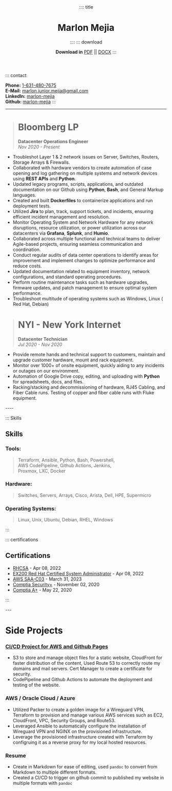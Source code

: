 <header>
:::: title

# Marlon Mejia
::::
::: download

**Download in** [PDF](resume.pdf) || [DOCX](resume.docx)
:::
</header>
::: contact

**Phone:** [1-631-480-7675](tel:1-631-480-7675)<br>
**E-Mail:** <a href="mailto:marlon.junior.mejia@gmail.com">marlon.junior.mejia@gmail.com</a><br>
**LinkedIn:** [marlon-mejia](https://www.linkedin.com/in/marlon-mejia/)<br>
**Github:** [marlon-mejia](https://github.com/MarlonJMejia)
:::
****
<main>

># Bloomberg LP 
>**Datacenter Operations Engineer**  
*Nov 2020 - Present*

- Troubleshot Layer 1 & 2 network issues on Server, Switches, Routers, Storage Arrays & Firewalls.
- Collaborated with hardware vendors to create automation of case opening and log gathering on multiple systems and network devices using **REST APIs** and **Python**.
- Updated legacy programs, scripts, applications, and outdated documentation on our Github using **Python**, **Bash**, and General Markup languages.
- Created and built **Dockerfiles** to containerize applications and run deployment tests.
- Utilized **Jira** to plan, track, support tickets, and incidents, ensuring efficient incident management and resolution.
- Monitor Operating System and Network Hardware for any network disruptions, resource utilization, or power utilization across our datacenters via **Grafana**, **Splunk**, and **Humio**.
- Collaborated across multiple functional and technical teams to deliver Agile-based projects, ensuring seamless communication and coordination.
- Conduct regular audits of data center operations to identify areas for improvement and implement changes to optimize performance and reduce costs.
- Updated documentation related to equipment inventory, network configurations, and standard operating procedures.
- Perform routine maintenance tasks such as hardware upgrades, firmware updates, and patch management to ensure optimal system performance.
- Troubleshoot multitude of operating systems such as Windows, Linux ( Red Hat, Debian)

># NYI - New York Internet
>**Datacenter Technician**  
*Jul 2020 - Nov 2020*

- Provide remote hands and technical support to customers, maintain and upgrade customer hardware, mount and rack equipment.
- Monitor over 1000+ of onsite equipment, quickly aiding to any incidents or outages on our environment.
- Automation of Google Drive copy, editing, and uploading with **Python** for spreadsheets, docs, and files.
- Racking/stacking and decommissioning of hardware, RJ45 Cabling, and Fiber Cable runs. Testing of copper and fiber cable runs with Fluke equipment.
</main>
----

<aside>

::: Skills

# Skills

### Tools:

>Terraform, Ansible, Python, Bash, Powershell,<br>
AWS CodePipeline, Github Actions, Jenkins,<br>
Proxmox, LXC, Docker

### Hardware:

>Switches, Servers, Arrays, Cisco, Arista, Dell, HPE, Supermicro

### Operating Systems:

>Linux, Unix, Ubuntu, Debian, RHEL, Windows

:::

::: certifications

# Certifications

- [RHCSA](https://rhtapps.redhat.com/verify?certId=220-057-368) - Apr 08, 2022
- [EX200 Red Hat Certified System Administrator](https://rhtapps.redhat.com/verify?certId=220-057-368) - Apr 08, 2022
- [AWS SAA-C03](https://www.credly.com/badges/838a30cd-0701-4069-b4be-68fe22d6962a) - March 31, 2023
- [Comptia Security+](https://www.credly.com/badges/136d58c4-24d3-4487-aad5-c51e120a3e7f) - November 02, 2020
- [Comptia A+](https://www.credly.com/badges/89fca521-f3de-4c36-90f5-7552f9c4c26e) - May 22, 2020

:::
</aside>
---

# Side Projects

### [CI/CD Project for AWS and Github Pages](https://marlonjmejia.github.io/)

- S3 to store and manage object files for a static website, CloudFront for faster distribution of the content, Used Route 53 to correctly route my domains and mail servers. Cert Manager to create a certificate for security.
- CodePipeline and Github Actions to automate the deployment and testing of the website.

### AWS / Oracle Cloud / Azure

- Utilized Packer to create a golden image for a Wireguard VPN, Terraform to provision and manage various AWS services such as EC2, CloudFront, VPC, Security Groups, and Route53.
- Leveraged Ansible to automatically configure the installation of Wireguard VPN and NGINX on the provisioned infrastructure.
- Leverage the provisioned infrastructure created with Terraform by configruing it as a reverse proxy for my local hosted resources.

### Resume

- Create in Markdown for ease of editing, used `pandoc` to convert from Markdown to multiple different formats.
- Created a CI/CD to trigger on github commit to published my website in multiple formats with `pandoc`